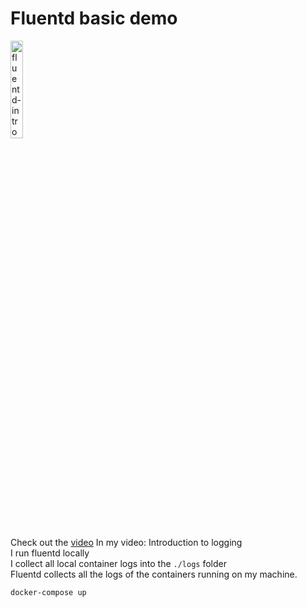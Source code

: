# Fluentd basic demo

<a href="https://youtu.be/MMVdkzeQ848" title="fluentd-intro"><img src="https://i.ytimg.com/vi/MMVdkzeQ848/hqdefault.jpg" width="20%" alt="fluentd-intro" /></a> 

Check out the [video](https://youtu.be/MMVdkzeQ848)
In my video: Introduction to logging <br/>
I run fluentd locally <br/>
I collect all local container logs into the `./logs` folder <br/>
Fluentd collects all the logs of the containers running on my machine.

```
docker-compose up
```